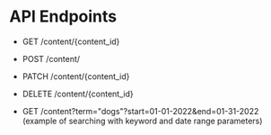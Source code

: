 # API Endpoints

- GET /content/{content_id}
- POST /content/
- PATCH /content/{content_id}
- DELETE /content/{content_id}

- GET /content?term="dogs"?start=01-01-2022&end=01-31-2022 (example of searching with keyword and date range parameters)
